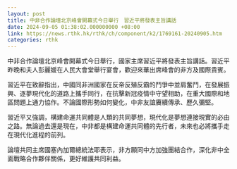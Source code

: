 ```yaml
---
layout: post
title: 中非合作論壇北京峰會開幕式今日舉行　習近平將發表主旨講話
date: 2024-09-05 01:38:02.000000000 +08:00
link: https://news.rthk.hk/rthk/ch/component/k2/1769161-20240905.htm
categories: rthk
---
```


中非合作論壇北京峰會開幕式今日舉行，國家主席習近平將發表主旨講話。習近平昨晚和夫人彭麗媛在人民大會堂舉行宴會，歡迎來華出席峰會的非方及國際貴賓。

習近平在致辭指出，中國同非洲國家在反帝反殖反霸的鬥爭中並肩奮鬥，在發展振興、逐夢現代化的道路上攜手同行，在抗擊新冠疫情中守望相助，在重大國際和地區問題上通力協作。不論國際形勢如何變化，中非友誼賡續傳承、歷久彌堅。

習近平又強調，構建命運共同體是人類的共同夢想，現代化是夢想連接現實的必由之路。無論過去還是現在，中非都是構建命運共同體的先行者，未來也必將攜手走在現代化進程的前列。

論壇共同主席國塞內加爾總統法耶表示，非方願同中方加強團結合作，深化非中全面戰略合作夥伴關係，更好維護共同利益。
